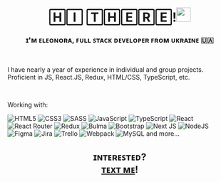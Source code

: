 <h1 align="center">🄷🄸 🅃🄷🄴🅁🄴!<img src="https://github.com/blackcater/blackcater/raw/main/images/Hi.gif" height="32"/></a> </h1>
<h3 align="center">ɪ'ᴍ ᴇʟᴇᴏɴᴏʀᴀ, ꜰᴜʟʟ ꜱᴛᴀᴄᴋ ᴅᴇᴠᴇʟᴏᴘᴇʀ ꜰʀᴏᴍ ᴜᴋʀᴀɪɴᴇ 🇺🇦</h3><br>
<p>I have nearly a year of experience in individual and group projects. Proficient in JS, React.JS, Redux, HTML/CSS, TypeScript, etc.</p><br>

<p>Working with:</p>

 ![HTML5](https://img.shields.io/badge/html5-%23E34F26.svg?style=for-the-badge&logo=html5&logoColor=white)
 ![CSS3](https://img.shields.io/badge/css3-%231572B6.svg?style=for-the-badge&logo=css3&logoColor=white)
 ![SASS](https://img.shields.io/badge/SASS-hotpink.svg?style=for-the-badge&logo=SASS&logoColor=white)
 ![JavaScript](https://img.shields.io/badge/javascript-%23323330.svg?style=for-the-badge&logo=javascript&logoColor=%23F7DF1E)
 ![TypeScript](https://img.shields.io/badge/typescript-%23007ACC.svg?style=for-the-badge&logo=typescript&logoColor=white)
 ![React](https://img.shields.io/badge/react-%2320232a.svg?style=for-the-badge&logo=react&logoColor=%2361DAFB)
 ![React Router](https://img.shields.io/badge/React_Router-CA4245?style=for-the-badge&logo=react-router&logoColor=white)
 ![Redux](https://img.shields.io/badge/redux-%23593d88.svg?style=for-the-badge&logo=redux&logoColor=white)
 ![Bulma](https://img.shields.io/badge/bulma-00D0B1?style=for-the-badge&logo=bulma&logoColor=white)
 ![Bootstrap](https://img.shields.io/badge/bootstrap-%238511FA.svg?style=for-the-badge&logo=bootstrap&logoColor=white)
 ![Next JS](https://img.shields.io/badge/Next-black?style=for-the-badge&logo=next.js&logoColor=white)
 ![NodeJS](https://img.shields.io/badge/node.js-6DA55F?style=for-the-badge&logo=node.js&logoColor=white)
 ![Figma](https://img.shields.io/badge/figma-%23F24E1E.svg?style=for-the-badge&logo=figma&logoColor=white)
 ![Jira](https://img.shields.io/badge/jira-%230A0FFF.svg?style=for-the-badge&logo=jira&logoColor=white)
 ![Trello](https://img.shields.io/badge/Trello-%23026AA7.svg?style=for-the-badge&logo=Trello&logoColor=white)
 ![Webpack](https://img.shields.io/badge/webpack-%238DD6F9.svg?style=for-the-badge&logo=webpack&logoColor=black)
 ![MySQL](https://img.shields.io/badge/mysql-%2300f.svg?style=for-the-badge&logo=mysql&logoColor=white)
   and more...

<h2 align="center">
  ɪɴᴛᴇʀᴇꜱᴛᴇᴅ?
 <br>
 <a href="https://www.linkedin.com/in/eleonorademikh/">ᴛᴇxᴛ ᴍᴇ</a>!
</h2>


